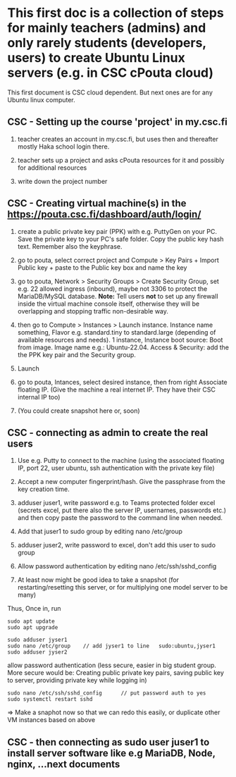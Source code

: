 # This first doc is a collection of steps for mainly teachers (admins) and only rarely students (developers, users) to create Ubuntu Linux servers (e.g. in CSC cPouta cloud)

This first document is CSC cloud dependent. But next ones are for any Ubuntu linux computer.

## CSC - Setting up the course 'project' in my.csc.fi

1. teacher creates an account in my.csc.fi, but uses then and thereafter mostly Haka school login there.

1. teacher sets up a project and asks cPouta resources for it and possibly for additional resources

1. write down the project number

## CSC - Creating virtual machine(s) in the https://pouta.csc.fi/dashboard/auth/login/

1. create a public private key pair (PPK) with e.g. PuttyGen on your PC. Save the private key to your PC's safe folder. Copy the public key hash text. Remember also the keyphrase.

1. go to pouta, select correct project and Compute > Key Pairs + Import Public key + paste to the Public key box and name the key

1. go to pouta, Network > Security Groups > Create Security Group, set e.g. 22 allowed ingress (inbound), maybe not 3306 to protect the MariaDB/MySQL database. **Note:** Tell users **not** to set up any firewall inside the virtual machine console itself, otherwise they will be overlapping and stopping traffic non-desirable way.

1. then go to Compute > Instances > Launch instance. Instance name something, Flavor e.g. standard.tiny to standard.large (depending of available resources and needs). 1 instance, Instance boot source: Boot from image. Image name e.g.: Ubuntu-22.04. Access & Security: add the the PPK key pair and the Security group.

1. Launch

1. go to pouta, Intances, select desired instance, then from right Associate floating IP. (Give the machine a real internet IP. They have their CSC internal IP too)

1. (You could create snapshot here or, soon)


## CSC - connecting as admin to create the real users

1. Use e.g. Putty to connect to the machine (using the associated floating IP, port 22, user ubuntu, ssh authentication with the private key file)

1. Accept a new computer fingerprint/hash. Give the passphrase from the key creation time.

1. adduser juser1, write password e.g. to Teams protected folder excel (secrets excel, put there also the server IP, usernames, passwords etc.) and then copy paste the password to the command line when needed.

1. Add that juser1 to sudo group by editing nano /etc/group

1. adduser juser2, write password to excel, don't add this user to sudo group

1. Allow password authentication by editing nano /etc/ssh/sshd_config

1. At least now might be good idea to take a snapshot (for restarting/resetting this server, or for multiplying one model server to be many)

Thus, Once in, run 
	
```
sudo apt update 
sudo apt upgrade

sudo adduser jyser1
sudo nano /etc/group    // add jyser1 to line   sudo:ubuntu,jyser1
sudo adduser jyser2
```

allow password authentication (less secure, easier in big student group. More secure would be: Creating public private key pairs, saving public key to server, providing private key while logging in)

```
sudo nano /etc/ssh/sshd_config      // put password auth to yes
sudo systemctl restart sshd
```

=> Make a snaphot now so that we can redo this easily, or duplicate other VM instances based on above

## CSC - then connecting as sudo user juser1 to install server software like e.g MariaDB, Node, nginx, ...next documents
